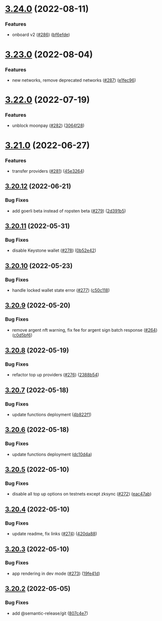 # [3.24.0](https://github.com/matter-labs/zksync-wallet-vue/compare/3.23.0...3.24.0) (2022-08-11)


### Features

* onboard v2 ([#286](https://github.com/matter-labs/zksync-wallet-vue/issues/286)) ([bf6efde](https://github.com/matter-labs/zksync-wallet-vue/commit/bf6efde4262b12a1e310b95615a1c833a75414bf))

# [3.23.0](https://github.com/matter-labs/zksync-wallet-vue/compare/3.22.0...3.23.0) (2022-08-04)


### Features

* new networks, remove deprecated networks ([#287](https://github.com/matter-labs/zksync-wallet-vue/issues/287)) ([e1fec96](https://github.com/matter-labs/zksync-wallet-vue/commit/e1fec96b6c4f568c5c70a4f13394ea9f13a9c41b))

# [3.22.0](https://github.com/matter-labs/zksync-wallet-vue/compare/3.21.0...3.22.0) (2022-07-19)


### Features

* unblock moonpay ([#282](https://github.com/matter-labs/zksync-wallet-vue/issues/282)) ([3064f28](https://github.com/matter-labs/zksync-wallet-vue/commit/3064f28fdfee53d9d89bdee71c34fe0ecd4fbd12))

# [3.21.0](https://github.com/matter-labs/zksync-wallet-vue/compare/3.20.12...3.21.0) (2022-06-27)


### Features

* transfer providers ([#281](https://github.com/matter-labs/zksync-wallet-vue/issues/281)) ([45e3264](https://github.com/matter-labs/zksync-wallet-vue/commit/45e3264473b73ec018933d41e9d0e492388061b6))

## [3.20.12](https://github.com/matter-labs/zksync-wallet-vue/compare/3.20.11...3.20.12) (2022-06-21)


### Bug Fixes

* add goerli beta instead of ropsten beta ([#279](https://github.com/matter-labs/zksync-wallet-vue/issues/279)) ([2d391b5](https://github.com/matter-labs/zksync-wallet-vue/commit/2d391b5fd8595894cf1f285570a7be5d054cf739))

## [3.20.11](https://github.com/matter-labs/zksync-wallet-vue/compare/3.20.10...3.20.11) (2022-05-31)


### Bug Fixes

* disable Keystone wallet ([#278](https://github.com/matter-labs/zksync-wallet-vue/issues/278)) ([0b52e42](https://github.com/matter-labs/zksync-wallet-vue/commit/0b52e4264203022856b3e6ef6be1da166a3a2371))

## [3.20.10](https://github.com/matter-labs/zksync-wallet-vue/compare/3.20.9...3.20.10) (2022-05-23)


### Bug Fixes

* handle locked wallet state error ([#277](https://github.com/matter-labs/zksync-wallet-vue/issues/277)) ([c50c118](https://github.com/matter-labs/zksync-wallet-vue/commit/c50c118328bea23f97c78bc8889e88ae84b47cd4))

## [3.20.9](https://github.com/matter-labs/zksync-wallet-vue/compare/3.20.8...3.20.9) (2022-05-20)


### Bug Fixes

* remove argent nft warning, fix fee for argent sign batch response ([#264](https://github.com/matter-labs/zksync-wallet-vue/issues/264)) ([c0d5bf6](https://github.com/matter-labs/zksync-wallet-vue/commit/c0d5bf635f3389af1fa1cff0a61ae3b7a4709ee7))

## [3.20.8](https://github.com/matter-labs/zksync-wallet-vue/compare/3.20.7...3.20.8) (2022-05-19)


### Bug Fixes

* refactor top up providers ([#276](https://github.com/matter-labs/zksync-wallet-vue/issues/276)) ([2388b54](https://github.com/matter-labs/zksync-wallet-vue/commit/2388b5484d3d2ab4b5539539915b07c1f280c810))

## [3.20.7](https://github.com/matter-labs/zksync-wallet-vue/compare/3.20.6...3.20.7) (2022-05-18)


### Bug Fixes

* update functions deployment ([4b822f1](https://github.com/matter-labs/zksync-wallet-vue/commit/4b822f135e37f8850773a0b6bd57a3bf15939dc7))

## [3.20.6](https://github.com/matter-labs/zksync-wallet-vue/compare/3.20.5...3.20.6) (2022-05-18)


### Bug Fixes

* update functions deployment ([dc10d4a](https://github.com/matter-labs/zksync-wallet-vue/commit/dc10d4a91c7142fa878abb973907f91c9d0149dd))

## [3.20.5](https://github.com/matter-labs/zksync-wallet-vue/compare/3.20.4...3.20.5) (2022-05-10)


### Bug Fixes

* disable all top up options on testnets except zksync ([#272](https://github.com/matter-labs/zksync-wallet-vue/issues/272)) ([eac47ab](https://github.com/matter-labs/zksync-wallet-vue/commit/eac47ab1152d064a01ce4432da2dcad18e8462fc))

## [3.20.4](https://github.com/matter-labs/zksync-wallet-vue/compare/3.20.3...3.20.4) (2022-05-10)


### Bug Fixes

* update readme, fix links ([#274](https://github.com/matter-labs/zksync-wallet-vue/issues/274)) ([420da88](https://github.com/matter-labs/zksync-wallet-vue/commit/420da88b093bd4f96ab18e7ff50f97c79a034acd))

## [3.20.3](https://github.com/matter-labs/zksync-wallet-vue/compare/3.20.2...3.20.3) (2022-05-10)


### Bug Fixes

* app rendering in dev mode ([#273](https://github.com/matter-labs/zksync-wallet-vue/issues/273)) ([19fe41d](https://github.com/matter-labs/zksync-wallet-vue/commit/19fe41df9690d5a505966f2133e33623057d7164))

## [3.20.2](https://github.com/matter-labs/zksync-wallet-vue/compare/3.20.1...3.20.2) (2022-05-05)


### Bug Fixes

* add @semantic-release/git ([807c4e7](https://github.com/matter-labs/zksync-wallet-vue/commit/807c4e7b030a5fc341d50d861e1dd64f91f1f17c))
